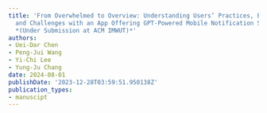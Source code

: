 ```yaml
---
title: 'From Overwhelmed to Overview: Understanding Users’ Practices, Experiences,
  and Challenges with an App Offering GPT-Powered Mobile Notification Summaries 
  *(Under Submission at ACM IMWUT)*'
authors:
- Uei-Dar Chen
- Peng-Jui Wang
- Yi-Chi Lee
- Yung-Ju Chang
date: 2024-08-01
publishDate: '2023-12-28T03:59:51.950138Z'
publication_types:
- manuscipt
---
```

